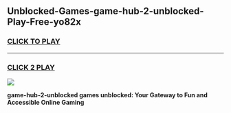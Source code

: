 
## Unblocked-Games-game-hub-2-unblocked-Play-Free-yo82x
<h3>
<a href="https://premium76.site?title=game-hub-2-unblocked&ref=17A">CLICK TO PLAY</a></h3>
<hr>

<h3>
<a href="https://premium76.site?title=game-hub-2-unblocked&ref=17A">CLICK 2 PLAY</a>
  
</h3>

<a href="https://premium76.site?title=game-hub-2-unblocked&ref=17A"><img src="https://clearcache.store/games.png"></a>


**game-hub-2-unblocked games unblocked: Your Gateway to Fun and Accessible Online Gaming**

